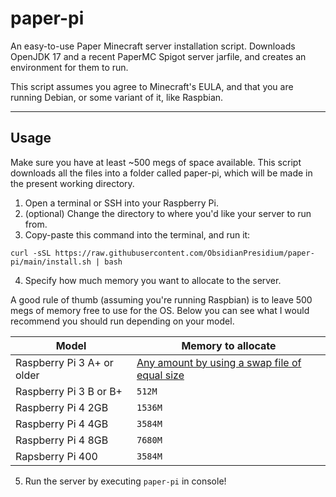 # paper-pi
An easy-to-use Paper Minecraft server installation script.
Downloads OpenJDK 17 and a recent PaperMC Spigot server jarfile, and creates an environment for them to run.

This script assumes you agree to Minecraft's EULA, and that you are running Debian, or some variant of it, like Raspbian.

---
## Usage
Make sure you have at least ~500 megs of space available.
This script downloads all the files into a folder called paper-pi, which will be made in the present working directory.
1. Open a terminal or SSH into your Raspberry Pi.
2. (optional) Change the directory to where you'd like your server to run from.
3. Copy-paste this command into the terminal, and run it:

`curl -sSL https://raw.githubusercontent.com/ObsidianPresidium/paper-pi/main/install.sh | bash`

4. Specify how much memory you want to allocate to the server.

A good rule of thumb (assuming you're running Raspbian) is to leave 500 megs of memory free to use for the OS. Below you can see what I would recommend you should run depending on your model.

| Model | Memory to allocate|
| ----------- | ----------- |
| Raspberry Pi 3 A+ or older | [Any amount by using a swap file of equal size](https://github.com/ObsidianPresidium/paper-pi/wiki/Old-Raspberry-Pi-models) |
| Raspberry Pi 3 B or B+ | `512M` |
| Raspberry Pi 4 2GB | `1536M` |
| Raspberry Pi 4 4GB | `3584M` |
| Raspberry Pi 4 8GB | `7680M` |
| Rapsberry Pi 400 | `3584M` |

5. Run the server by executing `paper-pi` in console!